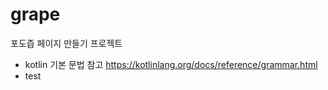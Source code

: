 # grape
포도즙 페이지 만들기 프로젝트
- kotlin 기본 문법 참고
https://kotlinlang.org/docs/reference/grammar.html
- test
